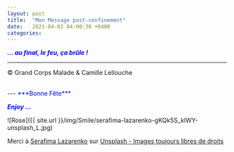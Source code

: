 ```yaml
---
layout: post
title:  "Mon Message post-confinement"
date:   2021-04-02 04:00:30 +0400
categories: 
---
```



<span style="color: blue">***... au final, le feu, ça brûle !***</span>
<br/>


---
&copy;  Grand Corps Malade & Camille Lellouche

<br>
---
<span style="color: blue">***Bonne Fête***</span>

<span style="color: blue">***Enjoy ...***</span>

![Rose]({{ site.url }}/img/Smile/serafima-lazarenko-gKQk5S_klWY-unsplash_L.jpg)

<span>Merci à <a href="https://unsplash.com/@sera_fima?utm_source=unsplash&utm_medium=referral&utm_content=creditCopyText" target="_blank" >Serafima Lazarenko</a> sur <a href="https://unsplash.com/" target="_blank">Unsplash - Images toujours libres de droits</a></span>
  